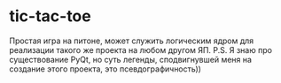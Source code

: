 # tic-tac-toe
Простая игра на питоне, может служить логическим ядром для реализации такого же проекта на любом другом ЯП.
P.S. Я знаю про существование PyQt, но суть легенды, сподвигнувшей меня на создание этого проекта, это 
псевдографичность))
